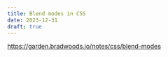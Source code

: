 ```yaml
---
title: Blend modes in CSS
date: 2023-12-31
draft: true
---
```


<https://garden.bradwoods.io/notes/css/blend-modes>

